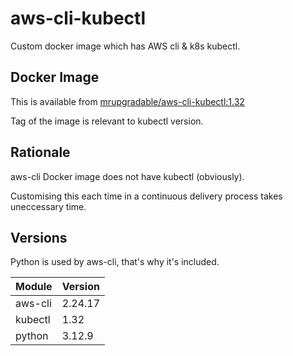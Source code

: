 # aws-cli-kubectl
Custom docker image which has AWS cli & k8s kubectl.

## Docker Image
This is available from [mrupgradable/aws-cli-kubectl:1.32](https://hub.docker.com/repository/docker/mrupgradable/aws-cli-kubectl/)

Tag of the image is relevant to kubectl version.

## Rationale
aws-cli Docker image does not have kubectl (obviously).

Customising this each time in a continuous delivery process takes uneccessary time.

## Versions
Python is used by aws-cli, that's why it's included.

| Module  | Version  |
| ------- | -------  |
| aws-cli |  2.24.17 |
| kubectl |  1.32    |
| python  |  3.12.9  |


